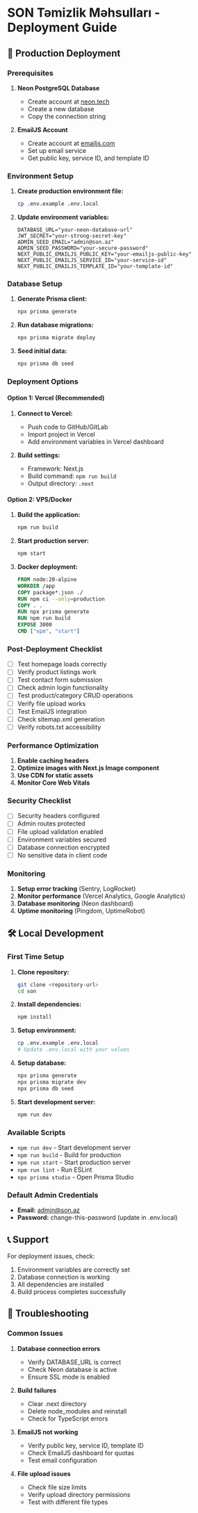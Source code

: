 # SON Təmizlik Məhsulları - Deployment Guide

## 🚀 Production Deployment

### Prerequisites

1. **Neon PostgreSQL Database**
   - Create account at [neon.tech](https://neon.tech)
   - Create a new database
   - Copy the connection string

2. **EmailJS Account**
   - Create account at [emailjs.com](https://emailjs.com)
   - Set up email service
   - Get public key, service ID, and template ID

### Environment Setup

1. **Create production environment file:**
   ```bash
   cp .env.example .env.local
   ```

2. **Update environment variables:**
   ```env
   DATABASE_URL="your-neon-database-url"
   JWT_SECRET="your-strong-secret-key"
   ADMIN_SEED_EMAIL="admin@son.az"
   ADMIN_SEED_PASSWORD="your-secure-password"
   NEXT_PUBLIC_EMAILJS_PUBLIC_KEY="your-emailjs-public-key"
   NEXT_PUBLIC_EMAILJS_SERVICE_ID="your-service-id"
   NEXT_PUBLIC_EMAILJS_TEMPLATE_ID="your-template-id"
   ```

### Database Setup

1. **Generate Prisma client:**
   ```bash
   npx prisma generate
   ```

2. **Run database migrations:**
   ```bash
   npx prisma migrate deploy
   ```

3. **Seed initial data:**
   ```bash
   npx prisma db seed
   ```

### Deployment Options

#### Option 1: Vercel (Recommended)

1. **Connect to Vercel:**
   - Push code to GitHub/GitLab
   - Import project in Vercel
   - Add environment variables in Vercel dashboard

2. **Build settings:**
   - Framework: Next.js
   - Build command: `npm run build`
   - Output directory: `.next`

#### Option 2: VPS/Docker

1. **Build the application:**
   ```bash
   npm run build
   ```

2. **Start production server:**
   ```bash
   npm start
   ```

3. **Docker deployment:**
   ```dockerfile
   FROM node:20-alpine
   WORKDIR /app
   COPY package*.json ./
   RUN npm ci --only=production
   COPY . .
   RUN npx prisma generate
   RUN npm run build
   EXPOSE 3000
   CMD ["npm", "start"]
   ```

### Post-Deployment Checklist

- [ ] Test homepage loads correctly
- [ ] Verify product listings work
- [ ] Test contact form submission
- [ ] Check admin login functionality
- [ ] Test product/category CRUD operations
- [ ] Verify file upload works
- [ ] Test EmailJS integration
- [ ] Check sitemap.xml generation
- [ ] Verify robots.txt accessibility

### Performance Optimization

1. **Enable caching headers**
2. **Optimize images with Next.js Image component**
3. **Use CDN for static assets**
4. **Monitor Core Web Vitals**

### Security Checklist

- [ ] Security headers configured
- [ ] Admin routes protected
- [ ] File upload validation enabled
- [ ] Environment variables secured
- [ ] Database connection encrypted
- [ ] No sensitive data in client code

### Monitoring

1. **Setup error tracking** (Sentry, LogRocket)
2. **Monitor performance** (Vercel Analytics, Google Analytics)
3. **Database monitoring** (Neon dashboard)
4. **Uptime monitoring** (Pingdom, UptimeRobot)

## 🛠️ Local Development

### First Time Setup

1. **Clone repository:**
   ```bash
   git clone <repository-url>
   cd son
   ```

2. **Install dependencies:**
   ```bash
   npm install
   ```

3. **Setup environment:**
   ```bash
   cp .env.example .env.local
   # Update .env.local with your values
   ```

4. **Setup database:**
   ```bash
   npx prisma generate
   npx prisma migrate dev
   npx prisma db seed
   ```

5. **Start development server:**
   ```bash
   npm run dev
   ```

### Available Scripts

- `npm run dev` - Start development server
- `npm run build` - Build for production
- `npm run start` - Start production server
- `npm run lint` - Run ESLint
- `npx prisma studio` - Open Prisma Studio

### Default Admin Credentials

- **Email:** admin@son.az
- **Password:** change-this-password (update in .env.local)

## 📞 Support

For deployment issues, check:
1. Environment variables are correctly set
2. Database connection is working
3. All dependencies are installed
4. Build process completes successfully

## 🔧 Troubleshooting

### Common Issues

1. **Database connection errors**
   - Verify DATABASE_URL is correct
   - Check Neon database is active
   - Ensure SSL mode is enabled

2. **Build failures**
   - Clear .next directory
   - Delete node_modules and reinstall
   - Check for TypeScript errors

3. **EmailJS not working**
   - Verify public key, service ID, template ID
   - Check EmailJS dashboard for quotas
   - Test email configuration

4. **File upload issues**
   - Check file size limits
   - Verify upload directory permissions
   - Test with different file types